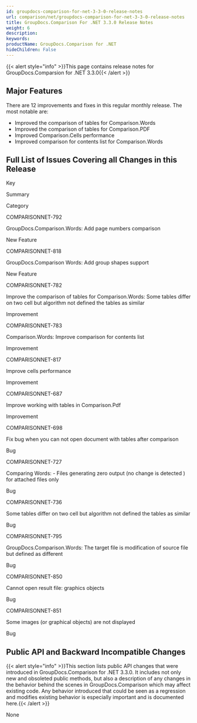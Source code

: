 ```yaml
---
id: groupdocs-comparison-for-net-3-3-0-release-notes
url: comparison/net/groupdocs-comparison-for-net-3-3-0-release-notes
title: GroupDocs.Comparison For .NET 3.3.0 Release Notes
weight: 6
description: 
keywords: 
productName: GroupDocs.Comparison for .NET
hideChildren: False
---
```

{{< alert style="info" >}}This page contains release notes for GroupDocs.Comparsion for .NET 3.3.0{{< /alert >}}

## Major Features

There are 12 improvements and fixes in this regular monthly release. The most notable are:

*   Improved the comparison of tables for Comparison.Words
*   Improved the comparison of tables for Comparison.PDF
*   Improved Comparison.Cells performance
*   Improved comparison for contents list for Comparison.Words

## Full List of Issues Covering all Changes in this Release

Key

Summary

Category

COMPARISONNET-792

GroupDocs.Comparison.Words: Add page numbers comparison

New Feature

COMPARISONNET-818

GroupDocs.Comparison Words: Add group shapes support

New Feature

COMPARISONNET-782

Improve the comparison of tables for Comparison.Words: Some tables differ on two cell but algorithm not defined the tables as similar

Improvement

COMPARISONNET-783

Comparison.Words: Improve comparison for contents list

Improvement

COMPARISONNET-817

Improve cells performance

Improvement

COMPARISONNET-687

Improve working with tables in Comparison.Pdf

Improvement

COMPARISONNET-698

Fix bug when you can not open document with tables after comparison

Bug

COMPARISONNET-727

Comparing Words: - Files generating zero output (no change is detected ) for attached files only

Bug

COMPARISONNET-736

Some tables differ on two cell but algorithm not defined the tables as similar

Bug

COMPARISONNET-795

GroupDocs.Comparison.Words: The target file is modification of source file but defined as different

Bug

COMPARISONNET-850

Cannot open result file: graphics objects

Bug

COMPARISONNET-851

Some images (or graphical objects) are not displayed

Bug

  
  

## Public API and Backward Incompatible Changes

{{< alert style="info" >}}This section lists public API changes that were introduced in GroupDocs.Comparison for .NET 3.3.0. It includes not only new and obsoleted public methods, but also a description of any changes in the behavior behind the scenes in GroupDocs.Comparison which may affect existing code. Any behavior introduced that could be seen as a regression and modifies existing behavior is especially important and is documented here.{{< /alert >}}

None
